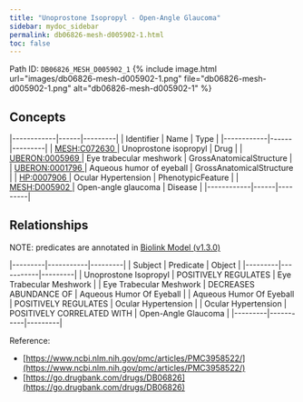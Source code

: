```yaml
---
title: "Unoprostone Isopropyl - Open-Angle Glaucoma"
sidebar: mydoc_sidebar
permalink: db06826-mesh-d005902-1.html
toc: false 
---
```



Path ID: `DB06826_MESH_D005902_1`
{% include image.html url="images/db06826-mesh-d005902-1.png" file="db06826-mesh-d005902-1.png" alt="db06826-mesh-d005902-1" %}

## Concepts

|------------|------|---------|
| Identifier | Name | Type    |
|------------|------|---------|
| <a href="https://identifiers.org/MESH:C072630">MESH:C072630 </a> | Unoprostone isopropyl | Drug |
| <a href="https://identifiers.org/UBERON:0005969">UBERON:0005969 </a> | Eye trabecular meshwork | GrossAnatomicalStructure |
| <a href="https://identifiers.org/UBERON:0001796">UBERON:0001796 </a> | Aqueous humor of eyeball | GrossAnatomicalStructure |
| <a href="https://identifiers.org/HP:0007906">HP:0007906 </a> | Ocular Hypertension | PhenotypicFeature |
| <a href="https://identifiers.org/MESH:D005902">MESH:D005902 </a> | Open-angle glaucoma | Disease |
|------------|------|---------|

## Relationships


NOTE: predicates are annotated in <a href="https://github.com/biolink/biolink-model/releases/tag/v1.3.0">Biolink Model (v1.3.0)</a>

|---------|-----------|---------|
| Subject | Predicate | Object  |
|---------|-----------|---------|
| Unoprostone Isopropyl | POSITIVELY REGULATES | Eye Trabecular Meshwork |
| Eye Trabecular Meshwork | DECREASES ABUNDANCE OF | Aqueous Humor Of Eyeball |
| Aqueous Humor Of Eyeball | POSITIVELY REGULATES | Ocular Hypertension |
| Ocular Hypertension | POSITIVELY CORRELATED WITH | Open-Angle Glaucoma |
|---------|-----------|---------|

Reference: 
  - [https://www.ncbi.nlm.nih.gov/pmc/articles/PMC3958522/](https://www.ncbi.nlm.nih.gov/pmc/articles/PMC3958522/)
  - [https://go.drugbank.com/drugs/DB06826](https://go.drugbank.com/drugs/DB06826)
